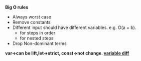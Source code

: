 **Big O rules**

- Always worst case
- Remove constants
- Different input should have different variables. e.g. O(a + b).
  - for steps in order
  - for nested steps
- Drop Non-dominant terms

**var->can be lift,let->strict, const->not change. [variable diff](https://dev.to/sethusenthil/var-vs-let-vs-const-1cgc)**
